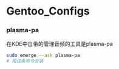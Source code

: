 # Gentoo_Configs

### plasma-pa 

在KDE中自带的管理音频的工具是plasma-pa

```bash
sudo emerge --ask plasma-pa
# 用这条命令安装
```
